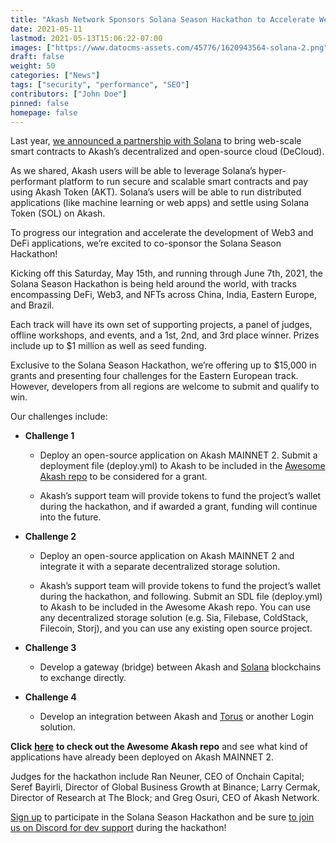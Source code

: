 ```yaml
---
title: "Akash Network Sponsors Solana Season Hackathon to Accelerate Web 3 & DeFi"
date: 2021-05-11
lastmod: 2021-05-13T15:06:22-07:00
images: ["https://www.datocms-assets.com/45776/1620943564-solana-2.png"]
draft: false
weight: 50
categories: ["News"]
tags: ["security", "performance", "SEO"]
contributors: ["John Doe"]
pinned: false
homepage: false
---
```

  
Last year, [we announced a partnership with Solana](https://akash.network/blog/akash-partners-with-solana-to-bring-web-scale-smart-contracts-to-supercloud/) to bring web-scale smart contracts to Akash’s decentralized and open-source cloud (DeCloud).  

As we shared, Akash users will be able to leverage Solana’s hyper-performant platform to run secure and scalable smart contracts and pay using Akash Token (AKT). Solana’s users will be able to run distributed applications (like machine learning or web apps) and settle using Solana Token (SOL) on Akash.  

To progress our integration and accelerate the development of Web3 and DeFi applications, we’re excited to co-sponsor the Solana Season Hackathon!  

Kicking off this Saturday, May 15th, and running through June 7th, 2021, the Solana Season Hackathon is being held around the world, with tracks encompassing DeFi, Web3, and NFTs across China, India, Eastern Europe, and Brazil.   

Each track will have its own set of supporting projects, a panel of judges, offline workshops, and events, and a 1st, 2nd, and 3rd place winner. Prizes include up to $1 million as well as seed funding.   

Exclusive to the Solana Season Hackathon, we’re offering up to $15,000 in grants and presenting four challenges for the Eastern European track. However, developers from all regions are welcome to submit and qualify to win.  

  
Our challenges include:   

*   **Challenge 1**
    
    *   Deploy an open-source application on Akash MAINNET 2. Submit a deployment file (deploy.yml) to Akash to be included in the [Awesome Akash repo](https://github.com/ovrclk/awesome-akash) to be considered for a grant. 
        
    *   Akash’s support team will provide tokens to fund the project’s wallet during the hackathon, and if awarded a grant, funding will continue into the future. 
        

*   **Challenge 2**
    
    *   Deploy an open-source application on Akash MAINNET 2 and integrate it with a separate decentralized storage solution. 
        
    *   Akash’s support team will provide tokens to fund the project’s wallet during the hackathon, and following. Submit an SDL file (deploy.yml) to Akash to be included in the Awesome Akash repo. You can use any decentralized storage solution (e.g. Sia, Filebase, ColdStack, Filecoin, Storj), and you can use any existing open source project. 
        

*   **Challenge 3**
    
    *   Develop a gateway (bridge) between Akash and [Solana](https://docs.solana.com/cli/delegate-stake) blockchains to exchange directly. 
        

*   **Challenge 4**
    
    *   Develop an integration between Akash and [Torus](https://docs.tor.us/) or another Login solution. 
        

  
**Click** [**here**](https://github.com/ovrclk/awesome-akash) **to check out the Awesome Akash repo** and see what kind of applications have already been deployed on Akash MAINNET 2.   

Judges for the hackathon include Ran Neuner, CEO of Onchain Capital; Seref Bayirli, Director of Global Business Growth at Binance; Larry Cermak, Director of Research at The Block; and Greg Osuri, CEO of Akash Network.  

[Sign up](https://solana.com/solanaszn) to participate in the Solana Season Hackathon and be sure [to join us on Discord for dev support](http://discord.akash.network/) during the hackathon!